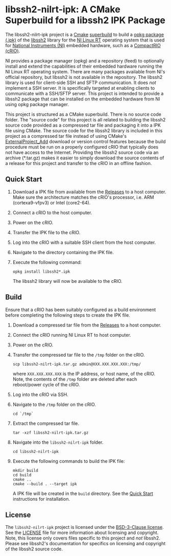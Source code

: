 # libssh2-nilrt-ipk: A CMake Superbuild for a libssh2 IPK Package

The libssh2-nilrt-ipk project is a [Cmake](https://cmake.org/) [superbuild](https://blog.kitware.com/cmake-superbuilds-git-submodules/) to build a [opkg package (.ipk)](https://openwrt.org/docs/guide-user/additional-software/opkg) of the [libssh2](https://www.libssh2.org) library for the [NI Linux RT](http://www.ni.com/en-us/innovations/white-papers/13/introduction-to-ni-linux-real-time.html) operating system that is used for [National Instruments (NI)](https://www.ni.com) embedded hardware, such as a [CompactRIO (cRIO)](http://www.ni.com/en-us/shop/compactrio.html).

NI provides a package manager (opkg) and a repository (feed) to optionally install and extend the capabilities of their embedded hardware running the NI Linux RT operating system. There are many packages available from NI's official repository, but libssh2 is not available in the repository. The libssh2 library is used for client-side SSH and SFTP communication. It does _not_ implement a SSH server. It is specifically targeted at enabling clients to communicate with a SSH/SFTP server. This project is intended to provide a libssh2 package that can be installed on the embedded hardware from NI using opkg package manager.

This project is structured as a CMake superbuild. There is no source code folder. The "source code" for this project is all related to building the libssh2 source code provided as a compressed tar file and packaging it into a IPK file using CMake. The source code for the libssh2 library is included in this project as a compressed tar file instead of using CMake's [ExternalProject_Add](https://cmake.org/cmake/help/latest/module/ExternalProject.html) download or version control features because the build procedure must be run on a properly configured cRIO that typically does not have access to the Internet. Providing the libssh2 source code via an archive (*.tar.gz) makes it easier to simply download the source contents of a release for this project and transfer to the cRIO in an offline fashion.

## Quick Start

1. Download a IPK file from available from the [Releases](https://github.com/fieldrndservices/libssh2-nilrt-ipk/releases) to a host computer. Make sure the architecture matches the cRIO's processor, i.e. ARM (cortexa9-vfpv3) or Intel (core2-64).
2. Connect a cRIO to the host computer.
3. Power on the cRIO.
4. Transfer the IPK file to the cRIO.
5. Log into the cRIO with a suitable SSH client from the host computer.
6. Navigate to the directory containing the IPK file.
7. Execute the following command:

   ```
   opkg install libssh2*.ipk
   ```

   The libssh2 library will now be available to the cRIO.
   
## Build

Ensure that a cRIO has been suitably configured as a build environment before completing the following steps to create the IPK file.

1. Download a compressed tar file from the [Releases](https://github.com/fieldrndservices/libssh2-nilrt-ipk/releases) to a host computer.
2. Connect the cRIO running NI Linux RT to host computer.
3. Power on the cRIO.
4. Transfer the compressed tar file to the `/tmp` folder on the cRIO.

   ```
   scp libssh2-nilrt-ipk.tar.gz admin@XXX.XXX.XXX.XXX:/tmp/
   ``` 
   
   where `XXX.XXX.XXX.XXX` is the IP address, or host name, of the cRIO. Note, the contents of the `/tmp` folder are deleted after each reboot/power cycle of the cRIO.
5. Log into the cRIO via SSH.
6. Navigate to the `/tmp` folder on the cRIO.

   ```
   cd `/tmp`
   ```
   
7. Extract the compressed tar file.

   ```
   tar -xzf libssh2-nilrt-ipk.tar.gz
   ```
   
8. Navigate into the `libssh2-nilrt-ipk` folder.

   ```
   cd libssh2-nilrt-ipk
   ```
   
9. Execute the following commands to build the IPK file:

   ```
   mkdir build
   cd build
   cmake ..
   cmake --build . --target ipk
   ```

   A IPK file will be created in the `build` directory. See the [Quick Start](#quick-start) instructions for installation.

## License

The `libssh2-nilrt-ipk` project is licensed under the [BSD-3-Clause license](https://opensource.org/licenses/BSD-3-Clause). See the [LICENSE](https://github.com/fieldrndservices/libssh2-nilrt-ipk/blob/master/LICENSE) file for more information about licensing and copyright. Note, this license only covers files specific to this project and _not_ libssh2. Please see libssh2's documentation for specifics on licensing and copyright of the libssh2 source code.
